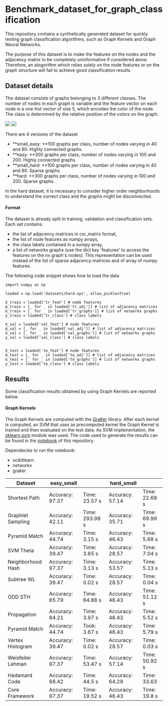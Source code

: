 # Benchmark_dataset_for_graph_classification
This repository contains a synthetically generated dataset for quickly testing graph classification algorithms, such as Graph Kernels and Graph Neural Networks.

The purpose of this dataset is to make the features on the nodes and the adjacency matrix to be completely uninformative if considered alone.
Therefore, an alogorithm which relies solely on the node features or on the graph structure will fail to achieve good classification results.

## Dataset details

The dataset consists of graphs belonging to 3 different classes. The number of nodes in each graph is variable and the feature vector on each node is a one-hot vector of size 5, which encodes the color of the node. The class is determined by the relative position of the colors on the graph.

![](/home/filippo/Benchmark_dataset_for_graph_classification/img/sample_graph.png) 
![](/home/filippo/Benchmark_dataset_for_graph_classification/img/sample_graph2.png) 

There are 4 versions of the dataset

- **small_easy: **100 graphs per class, number of nodes varying in 40 and 80. Highly connected graphs.
- **easy: **300 graphs per class, number of nodes varying in 100 and 200. Highly connected graphs.
- **small_hard: **100 graphs per class, number of nodes varying in 40 and 80. Sparse graphs.
- **hard: **300 graphs per class, number of nodes varying in 100 and 200. Sparse graphs.

In the hard dataset, it is necessary to consider higher order neighborhoods to understand the correct class and the graphs might be disconnected.


#### Format

The dataset is already split in training, validation and classification sets.
Each set contains:
- the list of adjacency matrices in csr_matrix format,
- the list of node features as numpy arrays,
- the class labels contained in a numpy array,
- a list of networkx graphs (use the dict key 'features' to access the features on the nx graph's nodes). This representation can be used instead of the list of sparse adjacency matrices and of array of numpy features.

The following code snippet shows how to load the data

````
import numpy as np

loaded = np.load('datasets/hard.npz', allow_pickle=True)

X_train = loaded['tr_feat'] # node features
A_train = [_ for _ in loaded['tr_adj']] # list of adjacency matrices
G_train = [_ for _ in loaded['tr_graphs']] # list of networkx graphs
y_train = loaded['tr_class'] # class labels

X_val = loaded['val_feat'] # node features
A_val = [_ for _ in loaded['val_adj']] # list of adjacency matrices
G_val = [_ for _ in loaded['val_graphs']] # list of networkx graphs
y_val = loaded['val_class'] # class labels


X_test = loaded['te_feat'] # node features
A_test = [_ for _ in loaded['te_adj']] # list of adjacency matrices
G_test = [_ for _ in loaded['te_graphs']] # list of networkx graphs
y_test = loaded['te_class'] # class labels

````

## Results
Some classification results obtained by using Graph Kernels are reported below.

#### Graph Kernels
The Graph Kernels are computed with the [GraKer](https://ysig.github.io/GraKeL/dev/index.html) library. After each kernel is computed, an SVM that uses as precomputed kernel the Graph Kernel is trained and then evaluated on the test data.
As SVM implementation, the [sklearn.svm](https://scikit-learn.org/stable/modules/classes.html#module-sklearn.svm) module was used.
The code used to generate the results can be found in the [notebook]() of this repository.

Dependecies to run the notebook:
- scikitlearn
- networkx
- graker

| Dataset            | easy_small       |                | hard_small       |                |
|--------------------|------------------|----------------|------------------|----------------|
| Shortest Path      | Accuracy: 97.37   | Time: 23.57 s  | Accuracy: 57.14  | Time: 22.68 s  |
| Graphlet Sampling  | Accuracy: 42.11  | Time: 293.98 s | Accuracy: 35.71  | Time: 69.99 s  |
| Pyramid Match      | Accuracy: 44.74  | Time: 3.15 s   | Accuracy: 46.43  | Time: 5.68 s   |
| SVM Theta          | Accuracy: 39.47  | Time: 3.65 s   | Accuracy: 28.57  | Time: 7.04 s   |
| Neighborhood Hash  | Accuracy: 97.37  | Time: 3.13 s   | Accuracy: 53.57  | Time: 5.13 s   |
| Subtree WL         | Accuracy: 39.47  | Time: 0.02 s   | Accuracy: 28.57  | Time: 0.04 s   |
| ODD STH            | Accuracy: 65.79  | Time: 64.88 s  | Accuracy: 46.43  | Time: 51.12 s  |
| Propagation        | Accuracy: 84.21  | Time: 3.97 s   | Accuracy: 46.43  | Time: 5.52 s   |
| Pyramid Match      | Accuracy: 44.74  | Took: 3.67 s   | Accuracy: 46.43  | Time: 5.79 s   |
| Vertex Histogram   | Accuracy: 39.47  | Time: 0.02 s   | Accuracy:  28.57  | Time: 0.03 s   |
| Weisfeiler Lehman  | Accuracy: 97.37  | Time: 53.47 s | Accuracy: 57.14  | Time: 50.92 s |
| Hadamard Code      | Accuracy:  68.42  | Time: 44.5 s   |  Accuracy:  64.29   |  Time:  33.63  |
| Core Framework     | Accuracy: 97.37  | Time: 19.52 s  | Accuracy: 46.43  | Time: 19.8 s   |


